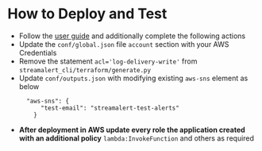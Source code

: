 How to Deploy and Test
=======================
- Follow the [user guide](https://streamalert.io/) and additionally complete the following actions
- Update the `conf/global.json` file `account` section with your AWS Credentials
- Remove the statement `acl='log-delivery-write'` from `streamalert_cli/terraform/generate.py`
- Update `conf/outputs.json` with modifying existing `aws-sns`  element as below
  ```  
    "aws-sns": {
        "test-email": "streamalert-test-alerts"
      }
  ```
- **After deployment in AWS update every role the application created with an additional policy** `lambda:InvokeFunction` and others as required